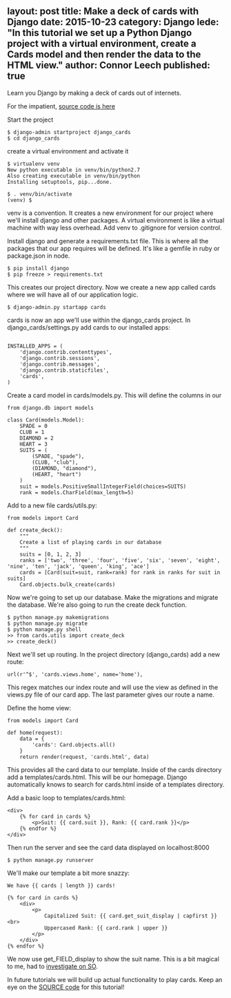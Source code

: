 layout: post
title: Make a deck of cards with Django
date: 2015-10-23
category: Django
lede: "In this tutorial we set up a Python Django project with a virtual environment, create a Cards model and then render the data to the HTML view."
author: Connor Leech
published: true
---

Learn you Django by making a deck of cards out of internets.

For the impatient, [source code is here](https://github.com/connor11528/django_cards)

Start the project

```
$ django-admin startproject django_cards
$ cd django_cards 
```

create a virtual environment and activate it

```
$ virtualenv venv
New python executable in venv/bin/python2.7
Also creating executable in venv/bin/python
Installing setuptools, pip...done.

$ . venv/bin/activate
(venv) $
```

venv is a convention. It creates a new environment for our project where we'll install django and other packages. A virtual environment is like a virtual machine with way less overhead. Add venv to .gitignore for version control.

Install django and generate a requirements.txt file. This is where all the packages that our app requires will be defined. It's like a gemfile in ruby or package.json in node.

```
$ pip install django
$ pip freeze > requirements.txt
```

This creates our project directory. Now we create a new app called cards where we will have all of our application logic.

```
$ django-admin.py startapp cards
```

cards is now an app we'll use within the django\_cards project. In django\_cards/settings.py add cards to our installed apps:

```

INSTALLED_APPS = (
    'django.contrib.contenttypes',
    'django.contrib.sessions',
    'django.contrib.messages',
    'django.contrib.staticfiles',
    'cards',
)
```

Create a card model in cards/models.py. This will define the columns in our

```
from django.db import models

class Card(models.Model):
    SPADE = 0
    CLUB = 1
    DIAMOND = 2
    HEART = 3
    SUITS = (
        (SPADE, "spade"),
        (CLUB, "club"),
        (DIAMOND, "diamond"),
        (HEART, "heart")
    )
    suit = models.PositiveSmallIntegerField(choices=SUITS)
    rank = models.CharField(max_length=5)
```

Add to a new file cards/utils.py:

```
from models import Card

def create_deck():
    """
    Create a list of playing cards in our database
    """
    suits = [0, 1, 2, 3]
    ranks = ['two', 'three', 'four', 'five', 'six', 'seven', 'eight', 'nine', 'ten', 'jack', 'queen', 'king', 'ace']
    cards = [Card(suit=suit, rank=rank) for rank in ranks for suit in suits]
    Card.objects.bulk_create(cards)
```

Now we're going to set up our database. Make the migrations and migrate the database. We're also going to run the create deck function.

```
$ python manage.py makemigrations
$ python manage.py migrate
$ python manage.py shell
>> from cards.utils import create_deck
>> create_deck()
```

Next we'll set up routing. In the project directory (django_cards) add a new route: 

```
url(r'^$', 'cards.views.home', name='home'),
```

This regex matches our index route and will use the view as defined in the views.py file of our card app. The last parameter gives our route a name.

Define the home view:

```
from models import Card

def home(request):
	data = {
		'cards': Card.objects.all()
	}
	return render(request, 'cards.html', data)
```

This provides all the card data to our template. Inside of the cards directory add a templates/cards.html. This will be our homepage. Django automatically knows to search for cards.html inside of a templates directory.

Add a basic loop to templates/cards.html:

```
<div>
    {% for card in cards %}
        <p>Suit: {{ card.suit }}, Rank: {{ card.rank }}</p>
    {% endfor %}
</div>
```

Then run the server and see the card data displayed on localhost:8000

```
$ python manage.py runserver
```

We'll make our template a bit more snazzy:

```
We have {{ cards | length }} cards!

{% for card in cards %}
    <div>
        <p>
            Capitalized Suit: {{ card.get_suit_display | capfirst }} <br>
            Uppercased Rank: {{ card.rank | upper }}
        </p>
    </div>
{% endfor %}
```

We now use get\_FIELD_display to show the suit name. This is a bit magical to me, had to [investigate on SO](http://stackoverflow.com/questions/5730211/how-does-get-field-display-in-django-work).


In future tutorials we will build up actual functionality to play cards. Keep an eye on the [SOURCE code](https://github.com/connor11528/django_cards) for this tutorial!